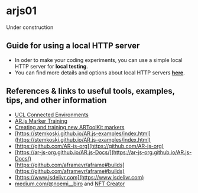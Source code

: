 # arjs01
Under construction

## Guide for using a local HTTP server
* In oder to make your coding experiments, you can use a simple local HTTP server for **local testing**.
* You can find more details and options about local HTTP servers **[here](https://developer.mozilla.org/en-US/docs/Learn/Common_questions/Tools_and_setup/set_up_a_local_testing_server)**.

## References & links to useful tools, examples, tips, and other information
* [UCL Connected Environments](https://connected-environments.org/making/ar-playing-cards/)
* [AR.js Marker Training](https://jeromeetienne.github.io/AR.js/three.js/examples/marker-training/examples/generator.html)
* [Creating and training new ARToolKit markers](https://www.artoolworks.com/support/library/creating_and_training_new_artoolkit_markers.html)
* [https://stemkoski.github.io/AR.js-examples/index.html](https://stemkoski.github.io/AR.js-examples/index.html)
* [https://github.com/AR-js-org](https://github.com/AR-js-org)
* [https://ar-js-org.github.io/AR.js-Docs/](https://ar-js-org.github.io/AR.js-Docs/)
* [https://github.com/aframevr/aframe#builds](https://github.com/aframevr/aframe#builds)
* [https://www.jsdelivr.com](https://www.jsdelivr.com)
* [medium.com/@noemi__biro](https://medium.com/@noemi__biro/exclusive-builds-of-tracking-image-based-tracking-ar-js-d92821cae83d) and [NFT Creator](https://carnaux.github.io/NFT-Marker-Creator/#/)
